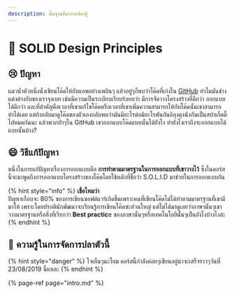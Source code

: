 ```yaml
---
description: พื้นฐานที่ควรจะต้องรู้
---
```


# 👶 SOLID Design Principles

## 😢 ปัญหา

แมวน้ำตัวหนึ่งนั่งเขียนโค๊ดให้กับแอพอย่างเพลินๆ แล้วอยู่ๆก็พบว่าโค๊ดที่เก่งใน [GitHub](https://github.com/) ทำไมมันช่างแต่งต่างกับของเราจุงเบย เช่นมีความเป็นระเบียบเรียบร้อยกว่า มีการจัดวางโครงสร้างที่ดีกว่า ออกแบบได้ดีกว่า และที่สำคัญคือเวลาที่เขาแก้ไขโค๊ดหรือเวลาที่เขาเพิ่มความสามารถให้กับโค๊ดนั้นเขาสามารถทำได้เลย แต่ถ้ากลับมาดูโค๊ดของตัวเองกลับพบว่ามันมีอะไรต่อมิอะไรพันกันอิลุงตุงนังกันเป็นสปาเก็ตตี้ไปหมดกันนะ แล้วพวกป๋าๆใน GitHub เขาออกแบบโค๊ดแบบนั้นได้ยังไง ทำยังไงเราถึงจะออกแบบได้แบบนั้นบ้าง?

## 😄 วิธีแก้ปัญหา

หนึ่งในการแก้ปัญหาเรื่องการออกแบบคือ **การทำตามมาตรฐานในการออกแบบที่เขาวางไว้** ซึ่งในคอร์สนี้จะมาพูดถึงการออกแบบโครงสร้างของโค๊ดโดยใช้หลักที่ชื่อว่า S.O.L.I.D มาช่วยในการออกแบบกัน

{% hint style="info" %}
**เชื่อไหมว่า**  
ปัญหาเกือบจะ 80% ของการเขียนซอฟต์แวร์เกิดขึ้นเพราะคนที่เขียนโค๊ดไม่ได้ทำตามมาตรฐานที่เขามีมาให้ เพราะโดยปรกตินักพัฒนาจะเรียนรู้การเขียนโค๊ดซะส่วนใหญ่ แต่ไม่ได้มาดูเลยว่าภาษานั้นๆเขาวางมาตรฐานหรือสิ่งที่เรียกว่า **Best practic**e ของภาษานั้นๆหรือเทคโนโลยีนั้นๆเป็นยังไงบ้างไงล่ะ
{% endhint %}

## 🧭 ความรู้ในการจัดการปลาตัวนี้

{% hint style="danger" %}
ใจเย็นๆนะโยม คอร์สนี้กำลังค่อยๆเขียนอยู่น่าจะเสร็จราวๆวันที่ 23/08/2019 นี้แหละ
{% endhint %}

{% page-ref page="intro.md" %}

